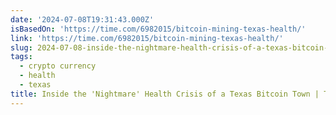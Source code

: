 ```yaml
---
date: '2024-07-08T19:31:43.000Z'
isBasedOn: 'https://time.com/6982015/bitcoin-mining-texas-health/'
link: 'https://time.com/6982015/bitcoin-mining-texas-health/'
slug: 2024-07-08-inside-the-nightmare-health-crisis-of-a-texas-bitcoin-town-or-time
tags:
  - crypto currency
  - health
  - texas
title: Inside the 'Nightmare' Health Crisis of a Texas Bitcoin Town | TIME
---
```

 
